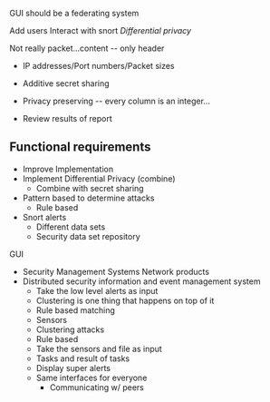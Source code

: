 GUI should be a federating system

Add users
Interact with snort
*Differential privacy*

Not really packet...content -- only header
+ IP addresses/Port numbers/Packet sizes
+ Additive secret sharing

+ Privacy preserving -- every column is an integer...
+ Review results of report

Functional requirements
-----------------------
+ Improve Implementation
+ Implement Differential Privacy (combine)
    + Combine with secret sharing
+ Pattern based to determine attacks
    + Rule based
+ Snort alerts
    + Different data sets
    + Security data set repository

GUI
+ Security Management Systems Network products
+ Distributed security information and event management system
    + Take the low level alerts as input
    + Clustering is one thing that happens on top of it
    + Rule based matching
    + Sensors
    + Clustering attacks
    + Rule based
    + Take the sensors and file as input
    + Tasks and result of tasks
    + Display super alerts
    + Same interfaces for everyone
        + Communicating w/ peers
